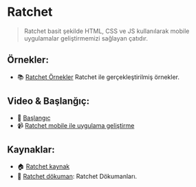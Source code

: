 # Ratchet
> Ratchet basit şekilde HTML, CSS ve JS kullanılarak mobile uygulamalar geliştirmemizi sağlayan çatıdır.

## Örnekler:

- :books: [Ratchet Örnekler](http://goratchet.com/examples/) Ratchet ile gerçekleştirilmiş örnekler.

## Video & Başlanğıç:

- :book: <a href="http://goratchet.com/getting-started/" target="_blank">Başlangıç</a>
- :video_camera: <a href="https://youtu.be/jdOCSKz2Qng" target="_blank">Ratchet mobile ile uygulama geliştirme</a>

## Kaynaklar:
- :house:  [Ratchet kaynak](https://github.com/twbs/ratchet) 
- :memo: [Ratchet dökuman](): Ratchet Dökumanları.
